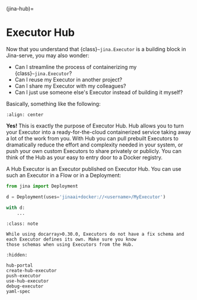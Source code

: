 (jina-hub)=
# Executor Hub

Now that you understand that {class}`~jina.Executor` is a building block in Jina-serve, you may also wonder:

- Can I streamline the process of containerizing my {class}`~jina.Executor`?
- Can I reuse my Executor in another project?
- Can I share my Executor with my colleagues?
- Can I just use someone else's Executor instead of building it myself?

Basically, something like the following:

```{figure} ../../../../../.github/hub-user-journey.svg
:align: center
```

**Yes!** This is exactly the purpose of Executor Hub. 
Hub allows you to turn your Executor into a ready-for-the-cloud containerized service taking away a lot of the work from you. 
With Hub you can pull prebuilt Executors to dramatically reduce the effort and complexity needed in your system, or push your own custom
Executors to share privately or publicly. You can think of the Hub as your easy to entry door to a Docker registry.

A Hub Executor is an Executor published on Executor Hub. You can use such an Executor in a Flow or in a Deployment:

```python
from jina import Deployment

d = Deployment(uses='jinaai+docker://<username>/MyExecutor')

with d:
    ...
```

````{admonition} Make sure the schemas are known
:class: note

While using docarray>0.30.0, Executors do not have a fix schema and each Executor defines its own. Make sure you know
those schemas when using Executors from the Hub.
````


```{toctree}
:hidden:

hub-portal
create-hub-executor
push-executor
use-hub-executor
debug-executor
yaml-spec
```
